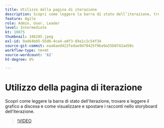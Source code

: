 ```yaml
---
title: Utilizzo della pagina di iterazione
description: Scopri come leggere la barra di stato dell’iterazione, trovare e leggere il grafico a discesa e come visualizzare e spostare i racconti nello storyboard dell’iterazione.
feature: Agile
role: Admin, User, Leader
level: Intermediate
kt: 10875
thumbnail: 346285.jpeg
exl-id: 9ad64b05-55d6-4ca4-a8f3-89a1c2c54f34
source-git-commit: eaa6aed422fedae9d78425f9ba9a55b0742ad58c
workflow-type: tm+mt
source-wordcount: '62'
ht-degree: 0%

---
```


# Utilizzo della pagina di iterazione

Scopri come leggere la barra di stato dell’iterazione, trovare e leggere il grafico a discesa e come visualizzare e spostare i racconti nello storyboard dell’iterazione.

>[!VIDEO](https://video.tv.adobe.com/v/346285/?quality=12&learn=on)
